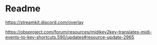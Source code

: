 # Readme

https://streamkit.discord.com/overlay

https://obsproject.com/forum/resources/midikey2key-translates-midi-events-to-key-shortcuts.590/updates#resource-update-2965

